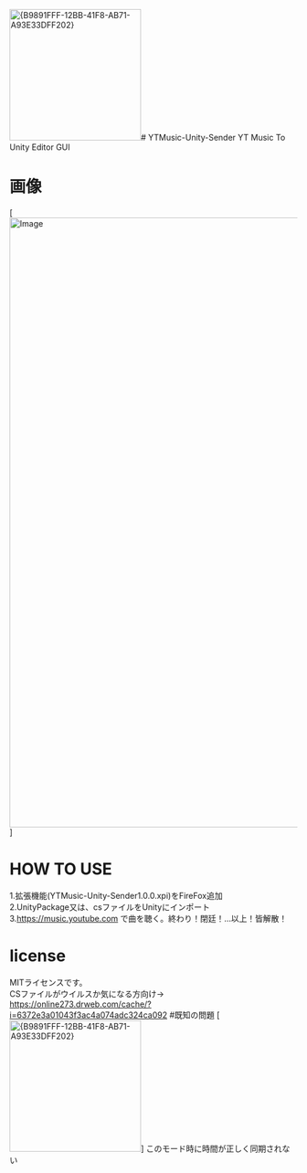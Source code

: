 <img width="230" alt="{B9891FFF-12BB-41F8-AB71-A93E33DFF202}" src="https://github.com/user-attachments/assets/a73fb04d-9704-421d-b3b4-2b1e1adddc55" /># YTMusic-Unity-Sender
YT Music To Unity Editor GUI
# 画像
[<img width="1068" alt="Image" src="https://github.com/user-attachments/assets/2fca43f9-17ec-4bd3-af71-bc991f5569b9" />]
# HOW TO USE 
1.拡張機能(YTMusic-Unity-Sender1.0.0.xpi)をFireFox追加<br/>
2.UnityPackage又は、csファイルをUnityにインポート<br/>
3.https://music.youtube.com で曲を聴く。終わり！閉廷！…以上！皆解散！<br/>
# license
MITライセンスです。<br/>
CSファイルがウイルスか気になる方向け→
https://online273.drweb.com/cache/?i=6372e3a01043f3ac4a074adc324ca092
#既知の問題
[<img width="230" alt="{B9891FFF-12BB-41F8-AB71-A93E33DFF202}" src="https://github.com/user-attachments/assets/abe1b1a1-2ccf-42a0-9ce0-0d9a62c51cc6" />]
このモード時に時間が正しく同期されない
